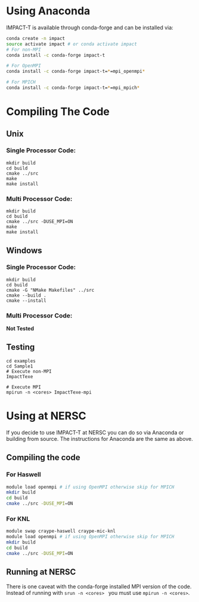 # Using Anaconda

IMPACT-T is available through conda-forge and can be installed via:
```bash
conda create -n impact
source activate impact # or conda activate impact
# For non-MPI
conda install -c conda-forge impact-t

# For OpenMPI
conda install -c conda-forge impact-t=*=mpi_openmpi*

# For MPICH
conda install -c conda-forge impact-t=*=mpi_mpich*
```
# Compiling The Code

## Unix

### Single Processor Code:

```shell script
mkdir build
cd build
cmake ../src
make
make install
```

### Multi Processor Code:

```shell script
mkdir build
cd build
cmake ../src -DUSE_MPI=ON
make
make install
```

## Windows

### Single Processor Code:

```shell script
mkdir build
cd build
cmake -G "NMake Makefiles" ../src
cmake --build .
cmake --install
```

### Multi Processor Code:

**Not Tested**


## Testing

```shell script
cd examples
cd Sample1
# Execute non-MPI
ImpactTexe

# Execute MPI
mpirun -n <cores> ImpactTexe-mpi
```

# Using at NERSC

If you decide to use IMPACT-T at NERSC you can do so via Anaconda or building from source.
The instructions for Anaconda are the same as above.

## Compiling the code

### For Haswell
```bash
module load openmpi # if using OpenMPI otherwise skip for MPICH
mkdir build
cd build
cmake ../src -DUSE_MPI=ON
```

### For KNL
```bash
module swap craype-haswell craype-mic-knl
module load openmpi # if using OpenMPI otherwise skip for MPICH
mkdir build
cd build
cmake ../src -DUSE_MPI=ON
```

## Running at NERSC

There is one caveat with the conda-forge installed MPI version of the code.
Instead of running with `srun -n <cores> ` you must use `mpirun -n <cores>`.

